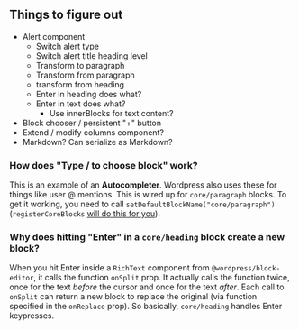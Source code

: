 ## Things to figure out

- Alert component
    - Switch alert type
    - Switch alert title heading level
    - Transform to paragraph
    - Transform from paragraph
    - transform from heading
    - Enter in heading does what?
    - Enter in text does what?
        - Use innerBlocks for text content?
- Block chooser / persistent "+" button
- Extend / modify columns component?
- Markdown? Can serialize as Markdown?

### How does "Type / to choose block" work?

This is an example of an **Autocompleter**. Wordpress also uses these for things like user @ mentions. This is wired up for `core/paragraph` blocks. To get it working, you need to call `setDefaultBlockName("core/paragraph")` (`registerCoreBlocks` [will do this for you](https://github.com/WordPress/gutenberg/blob/trunk/packages/block-library/src/index.js#L273)).

### Why does hitting "Enter" in a `core/heading` block create a new block?

When you hit Enter inside a `RichText` component from `@wordpress/block-editor`, it calls the function  `onSplit` prop. It actually calls the function twice, once for the text _before_ the cursor and once for the text _after_. Each call to `onSplit` can return a new block to replace the original (via function specified in the `onReplace` prop). So basically, `core/heading` handles Enter keypresses.
